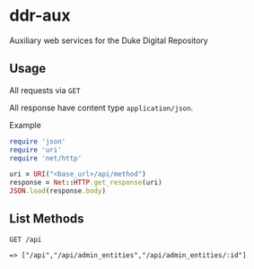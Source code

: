 # ddr-aux

Auxiliary web services for the Duke Digital Repository

## Usage

All requests via `GET`

All response have content type `application/json`.

Example

```ruby
require 'json'
require 'uri'
require 'net/http'

uri = URI("<base_url>/api/method")
response = Net::HTTP.get_response(uri)
JSON.load(response.body)
```

## List Methods

    GET /api

    => ["/api","/api/admin_entities","/api/admin_entities/:id"]
